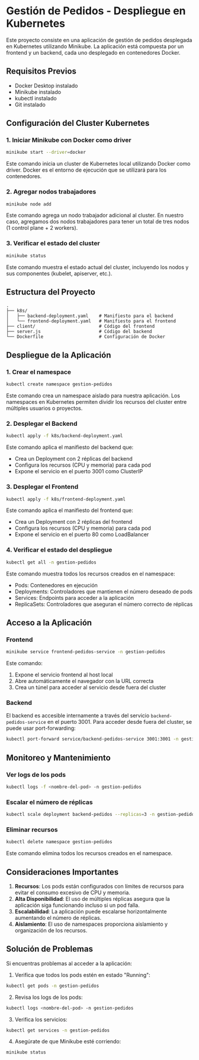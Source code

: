 # Gestión de Pedidos - Despliegue en Kubernetes

Este proyecto consiste en una aplicación de gestión de pedidos desplegada en Kubernetes utilizando Minikube. La aplicación está compuesta por un frontend y un backend, cada uno desplegado en contenedores Docker.

## Requisitos Previos

- Docker Desktop instalado
- Minikube instalado
- kubectl instalado
- Git instalado

## Configuración del Cluster Kubernetes

### 1. Iniciar Minikube con Docker como driver
```bash
minikube start --driver=docker
```
Este comando inicia un cluster de Kubernetes local utilizando Docker como driver. Docker es el entorno de ejecución que se utilizará para los contenedores.

### 2. Agregar nodos trabajadores
```bash
minikube node add
```
Este comando agrega un nodo trabajador adicional al cluster. En nuestro caso, agregamos dos nodos trabajadores para tener un total de tres nodos (1 control plane + 2 workers).

### 3. Verificar el estado del cluster
```bash
minikube status
```
Este comando muestra el estado actual del cluster, incluyendo los nodos y sus componentes (kubelet, apiserver, etc.).

## Estructura del Proyecto

```
.
├── k8s/
│   ├── backend-deployment.yaml    # Manifiesto para el backend
│   └── frontend-deployment.yaml   # Manifiesto para el frontend
├── client/                        # Código del frontend
├── server.js                      # Código del backend
└── Dockerfile                     # Configuración de Docker
```

## Despliegue de la Aplicación

### 1. Crear el namespace
```bash
kubectl create namespace gestion-pedidos
```
Este comando crea un namespace aislado para nuestra aplicación. Los namespaces en Kubernetes permiten dividir los recursos del cluster entre múltiples usuarios o proyectos.

### 2. Desplegar el Backend
```bash
kubectl apply -f k8s/backend-deployment.yaml
```
Este comando aplica el manifiesto del backend que:
- Crea un Deployment con 2 réplicas del backend
- Configura los recursos (CPU y memoria) para cada pod
- Expone el servicio en el puerto 3001 como ClusterIP

### 3. Desplegar el Frontend
```bash
kubectl apply -f k8s/frontend-deployment.yaml
```
Este comando aplica el manifiesto del frontend que:
- Crea un Deployment con 2 réplicas del frontend
- Configura los recursos (CPU y memoria) para cada pod
- Expone el servicio en el puerto 80 como LoadBalancer

### 4. Verificar el estado del despliegue
```bash
kubectl get all -n gestion-pedidos
```
Este comando muestra todos los recursos creados en el namespace:
- Pods: Contenedores en ejecución
- Deployments: Controladores que mantienen el número deseado de pods
- Services: Endpoints para acceder a la aplicación
- ReplicaSets: Controladores que aseguran el número correcto de réplicas

## Acceso a la Aplicación

### Frontend
```bash
minikube service frontend-pedidos-service -n gestion-pedidos
```
Este comando:
1. Expone el servicio frontend al host local
2. Abre automáticamente el navegador con la URL correcta
3. Crea un túnel para acceder al servicio desde fuera del cluster

### Backend
El backend es accesible internamente a través del servicio `backend-pedidos-service` en el puerto 3001. Para acceder desde fuera del cluster, se puede usar port-forwarding:

```bash
kubectl port-forward service/backend-pedidos-service 3001:3001 -n gestion-pedidos
```

## Monitoreo y Mantenimiento

### Ver logs de los pods
```bash
kubectl logs -f <nombre-del-pod> -n gestion-pedidos
```

### Escalar el número de réplicas
```bash
kubectl scale deployment backend-pedidos --replicas=3 -n gestion-pedidos
```

### Eliminar recursos
```bash
kubectl delete namespace gestion-pedidos
```
Este comando elimina todos los recursos creados en el namespace.

## Consideraciones Importantes

1. **Recursos**: Los pods están configurados con límites de recursos para evitar el consumo excesivo de CPU y memoria.
2. **Alta Disponibilidad**: El uso de múltiples réplicas asegura que la aplicación siga funcionando incluso si un pod falla.
3. **Escalabilidad**: La aplicación puede escalarse horizontalmente aumentando el número de réplicas.
4. **Aislamiento**: El uso de namespaces proporciona aislamiento y organización de los recursos.

## Solución de Problemas

Si encuentras problemas al acceder a la aplicación:

1. Verifica que todos los pods estén en estado "Running":
```bash
kubectl get pods -n gestion-pedidos
```

2. Revisa los logs de los pods:
```bash
kubectl logs <nombre-del-pod> -n gestion-pedidos
```

3. Verifica los servicios:
```bash
kubectl get services -n gestion-pedidos
```

4. Asegúrate de que Minikube esté corriendo:
```bash
minikube status
``` 